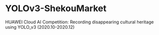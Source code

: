 # YOLOv3-ShekouMarket
HUAWEI Cloud AI Competition: Recording disappearing cultural heritage using YOLO_v3 (2020.10-2020.12)
